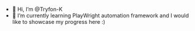 - 👋 Hi, I’m @Tryfon-K
- 🌱 I’m currently learning PlayWright automation framework and I would like to showcase my progress here :)


<!---
Tryfon-K/Tryfon-K is a ✨ special ✨ repository because its `README.md` (this file) appears on your GitHub profile.
You can click the Preview link to take a look at your changes.
--->

